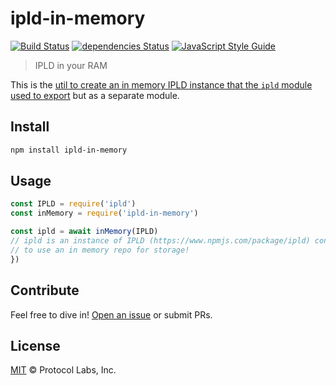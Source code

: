 # ipld-in-memory

[![Build Status](https://travis-ci.org/alanshaw/ipld-in-memory.svg?branch=master)](https://travis-ci.org/alanshaw/ipld-in-memory) [![dependencies Status](https://david-dm.org/alanshaw/ipld-in-memory/status.svg)](https://david-dm.org/alanshaw/ipld-in-memory) [![JavaScript Style Guide](https://img.shields.io/badge/code_style-standard-brightgreen.svg)](https://standardjs.com)

> IPLD in your RAM

This is the [util to create an in memory IPLD instance that the `ipld` module used to export](https://github.com/ipld/js-ipld/blob/f7494ec7b7a52a34d33d8ec308718b31919e08b6/src/index.js#L435-L455) but as a separate module.

## Install

```sh
npm install ipld-in-memory
```

## Usage

```js
const IPLD = require('ipld')
const inMemory = require('ipld-in-memory')

const ipld = await inMemory(IPLD)
// ipld is an instance of IPLD (https://www.npmjs.com/package/ipld) configured
// to use an in memory repo for storage!
})
```

## Contribute

Feel free to dive in! [Open an issue](https://github.com/alanshaw/ipld-in-memory/issues/new) or submit PRs.

## License

[MIT](LICENSE) © Protocol Labs, Inc.
